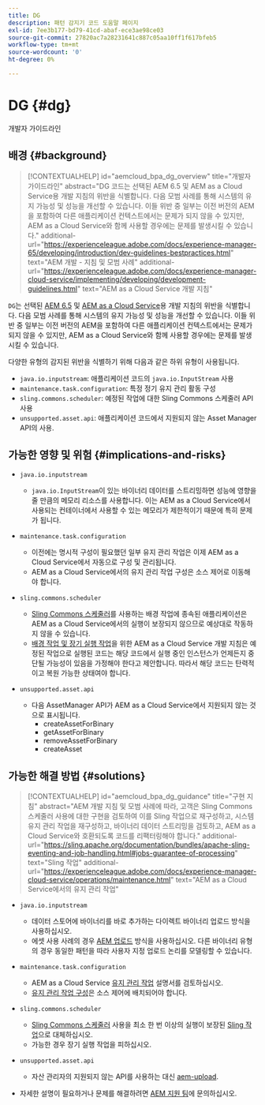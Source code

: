 ```yaml
---
title: DG
description: 패턴 감지기 코드 도움말 페이지
exl-id: 7ee3b177-bd79-41cd-abaf-ece3ae98ce03
source-git-commit: 27820ac7a28231641c887c05aa10ff1f617bfeb5
workflow-type: tm+mt
source-wordcount: '0'
ht-degree: 0%

---
```


# DG {#dg}

개발자 가이드라인

## 배경 {#background}

>[!CONTEXTUALHELP]
>id="aemcloud_bpa_dg_overview"
>title="개발자 가이드라인"
>abstract="DG 코드는 선택된 AEM 6.5 및 AEM as a Cloud Service용 개발 지침의 위반을 식별합니다. 다음 모범 사례를 통해 시스템의 유지 가능성 및 성능을 개선할 수 있습니다. 이들 위반 중 일부는 이전 버전의 AEM을 포함하여 다른 애플리케이션 컨텍스트에서는 문제가 되지 않을 수 있지만, AEM as a Cloud Service와 함께 사용할 경우에는 문제를 발생시킬 수 있습니다."
>additional-url="https://experienceleague.adobe.com/docs/experience-manager-65/developing/introduction/dev-guidelines-bestpractices.html" text="AEM 개발 - 지침 및 모범 사례"
>additional-url="https://experienceleague.adobe.com/docs/experience-manager-cloud-service/implementing/developing/development-guidelines.html" text="AEM as a Cloud Service 개발 지침"


`DG`는 선택된 [AEM 6.5](https://experienceleague.adobe.com/docs/experience-manager-65/developing/introduction/dev-guidelines-bestpractices.html) 및 [AEM as a Cloud Service](https://experienceleague.adobe.com/docs/experience-manager-cloud-service/implementing/developing/development-guidelines.html)용 개발 지침의 위반을 식별합니다. 다음 모범 사례를 통해 시스템의 유지 가능성 및 성능을 개선할 수 있습니다. 이들 위반 중 일부는 이전 버전의 AEM을 포함하여 다른 애플리케이션 컨텍스트에서는 문제가 되지 않을 수 있지만, AEM as a Cloud Service와 함께 사용할 경우에는 문제를 발생시킬 수 있습니다.

다양한 유형의 감지된 위반을 식별하기 위해 다음과 같은 하위 유형이 사용됩니다.

* `java.io.inputstream`: 애플리케이션 코드의 `java.io.InputStream` 사용
* `maintenance.task.configuration`: 특정 정기 유지 관리 활동 구성
* `sling.commons.scheduler`: 예정된 작업에 대한 Sling Commons 스케줄러 API 사용
* `unsupported.asset.api`: 애플리케이션 코드에서 지원되지 않는 Asset Manager API의 사용.

## 가능한 영향 및 위험 {#implications-and-risks}

* `java.io.inputstream`
   * `java.io.InputStream`이 있는 바이너리 데이터를 스트리밍하면 성능에 영향을 줄 만큼의 메모리 리소스를 사용합니다. 이는 AEM as a Cloud Service에서 사용되는 컨테이너에서 사용할 수 있는 메모리가 제한적이기 때문에 특히 문제가 됩니다.

* `maintenance.task.configuration`
   * 이전에는 명시적 구성이 필요했던 일부 유지 관리 작업은 이제 AEM as a Cloud Service에서 자동으로 구성 및 관리됩니다.
   * AEM as a Cloud Service에서의 유지 관리 작업 구성은 소스 제어로 이동해야 합니다.

* `sling.commons.scheduler`
   * [Sling Commons 스케줄러](https://sling.apache.org/documentation/bundles/scheduler-service-commons-scheduler.html)를 사용하는 배경 작업에 종속된 애플리케이션은 AEM as a Cloud Service에서의 실행이 보장되지 않으므로 예상대로 작동하지 않을 수 있습니다.
   * [배경 작업 및 장기 실행 작업](https://experienceleague.adobe.com/docs/experience-manager-cloud-service/implementing/developing/development-guidelines.html#background-tasks-and-long-running-jobs)을 위한 AEM as a Cloud Service 개발 지침은 예정된 작업으로 실행된 코드는 해당 코드에서 실행 중인 인스턴스가 언제든지 중단될 가능성이 있음을 가정해야 한다고 제안합니다. 따라서 해당 코드는 탄력적이고 복원 가능한 상태여야 합니다.

* `unsupported.asset.api`
   * 다음 AssetManager API가 AEM as a Cloud Service에서 지원되지 않는 것으로 표시됩니다.
      * createAssetForBinary
      * getAssetForBinary
      * removeAssetForBinary
      * createAsset

## 가능한 해결 방법 {#solutions}

>[!CONTEXTUALHELP]
>id="aemcloud_bpa_dg_guidance"
>title="구현 지침"
>abstract="AEM 개발 지침 및 모범 사례에 따라, 고객은 Sling Commons 스케줄러 사용에 대한 구현을 검토하여 이를 Sling 작업으로 재구성하고, 시스템 유지 관리 작업을 재구성하고, 바이너리 데이터 스트리밍을 검토하고, AEM as a Cloud Service와 호환되도록 코드를 리팩터링해야 합니다."
>additional-url="https://sling.apache.org/documentation/bundles/apache-sling-eventing-and-job-handling.html#jobs-guarantee-of-processing" text="Sling 작업"
>additional-url="https://experienceleague.adobe.com/docs/experience-manager-cloud-service/operations/maintenance.html" text="AEM as a Cloud Service에서의 유지 관리 작업"

* `java.io.inputstream`
   * 데이터 스토어에 바이너리를 바로 추가하는 다이렉트 바이너리 업로드 방식을 사용하십시오.
   * 에셋 사용 사례의 경우 [AEM 업로드](https://github.com/adobe/aem-upload) 방식을 사용하십시오. 다른 바이너리 유형의 경우 동일한 패턴을 따라 사용자 지정 업로드 논리를 모델링할 수 있습니다.

* `maintenance.task.configuration`
   * AEM as a Cloud Service [유지 관리 작업](https://experienceleague.adobe.com/docs/experience-manager-cloud-service/operations/maintenance.html) 설명서를 검토하십시오.
   * [유지 관리 작업 구성](https://experienceleague.adobe.com/docs/experience-manager-cloud-service/implementing/deploying/overview.html#maintenance-tasks-configuration-in-source-control)은 소스 제어에 배치되어야 합니다.

* `sling.commons.scheduler`
   * [Sling Commons 스케줄러](https://sling.apache.org/documentation/bundles/scheduler-service-commons-scheduler.html) 사용을 최소 한 번 이상의 실행이 보장된 [Sling 작업](https://sling.apache.org/documentation/bundles/apache-sling-eventing-and-job-handling.html#jobs-guarantee-of-processing)으로 대체하십시오.
   * 가능한 경우 장기 실행 작업을 피하십시오.

* `unsupported.asset.api`
   * 자산 관리자의 지원되지 않는 API를 사용하는 대신 [aem-upload](https://github.com/adobe/aem-upload).
* 자세한 설명이 필요하거나 문제를 해결하려면 [AEM 지원 팀](https://helpx.adobe.com/kr/enterprise/using/support-for-experience-cloud.html)에 문의하십시오.
